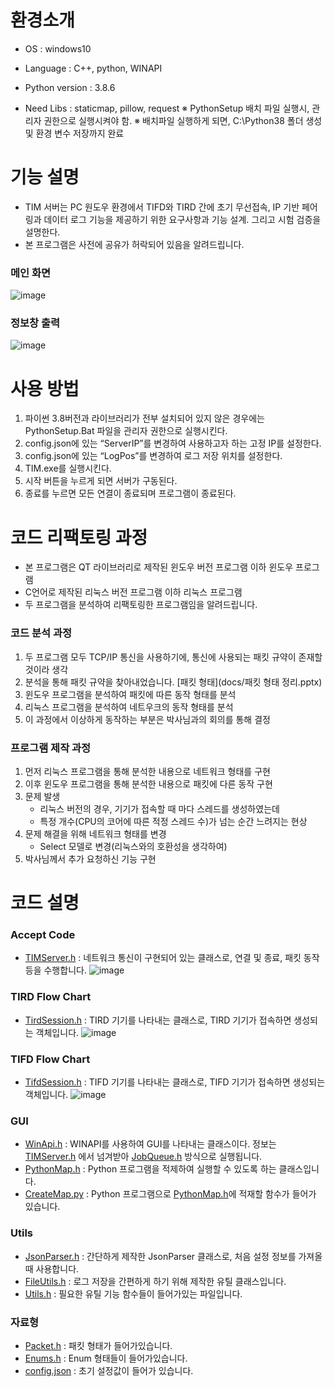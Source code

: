 # 환경소개
- OS : windows10
- Language : C++, python, WINAPI

- Python version : 3.8.6
- Need Libs : staticmap, pillow, request
※ PythonSetup 배치 파일 실행시, 관리자 권한으로 실행시켜야 함.
※ 배치파일 실행하게 되면, C:\Python38 폴더 생성 및 환경 변수 저장까지 완료

# 기능 설명
- TIM 서버는 PC 원도우 환경에서 TIFD와 TIRD 간에 초기 무선접속, IP 기반 페어링과 데이터 로그 기능을 제공하기 위한 요구사항과 기능 설계. 그리고 시험 검증을 설명한다.
- 본 프로그램은 사전에 공유가 허락되어 있음을 알려드립니다.
  
### 메인 화면
![image](docs/Image/Main.PNG)

### 정보창 출력
![image](docs/Image/Information.PNG)

# 사용 방법
1. 파이썬 3.8버전과 라이브러리가 전부 설치되어 있지 않은 경우에는 PythonSetup.Bat 파일을 관리자 권한으로 실행시킨다.
2. config.json에 있는 “ServerIP”를 변경하여 사용하고자 하는 고정 IP를 설정한다.
3. config.json에 있는 “LogPos”를 변경하여 로그 저장 위치를 설정한다.
4. TIM.exe를 실행시킨다.
5. 시작 버튼을 누르게 되면 서버가 구동된다.
7. 종료를 누르면 모든 연결이 종료되며 프로그램이 종료된다.

# 코드 리팩토링 과정
- 본 프로그램은 QT 라이브러리로 제작된 윈도우 버전 프로그램 이하 윈도우 프로그램
- C언어로 제작된 리눅스 버전 프로그램 이하 리눅스 프로그램
- 두 프로그램을 분석하여 리팩토링한 프로그램임을 알려드립니다.

### 코드 분석 과정
1. 두 프로그램 모두 TCP/IP 통신을 사용하기에, 통신에 사용되는 패킷 규약이 존재할 것이라 생각
2. 분석을 통해 패킷 규약을 찾아내었습니다.
[패킷 형태](docs/패킷 형태 정리.pptx)
3. 윈도우 프로그램을 분석하여 패킷에 따른 동작 형태를 분석
4. 리눅스 프로그램을 분석하여 네트우크의 동작 형태를 분석
5. 이 과정에서 이상하게 동작하는 부분은 박사님과의 회의를 통해 결정

### 프로그램 제작 과정
1. 먼저 리눅스 프로그램을 통해 분석한 내용으로 네트워크 형태를 구현
2. 이후 윈도우 프로그램을 통해 분석한 내용으로 패킷에 다른 동작 구현
3. 문제 발생
	- 리눅스 버전의 경우, 기기가 접속할 때 마다 스레드를 생성하였는데
	- 특정 개수(CPU의 코어에 따른 적정 스레드 수)가 넘는 순간 느려지는 현상
4. 문제 해결을 위해 네트워크 형태를 변경
	- Select 모델로 변경(리눅스와의 호환성을 생각하여)
5. 박사님께서 추가 요청하신 기능 구현


# 코드 설명

### Accept Code
- [TIMServer.h](TIM/TIMServer.h) : 네트워크 통신이 구현되어 있는 클래스로, 연결 및 종료, 패킷 동작 등을 수행합니다.
![image](docs/Image/AcceptServerFlow.png)


### TIRD Flow Chart
- [TirdSession.h](TIM/TirdSession.h) : TIRD 기기를 나타내는 클래스로, TIRD 기기가 접속하면 생성되는 객체입니다.
![image](docs/Image/TirdFlow.png)


### TIFD Flow Chart
- [TifdSession.h](TIM/TifdSession.h) : TIFD 기기를 나타내는 클래스로, TIFD 기기가 접속하면 생성되는 객체입니다.
![image](docs/Image/TifdFlow.png)


### GUI
- [WinApi.h](TIM/WinApi.h) : WINAPI를 사용하여 GUI를 나타내는 클래스이다. 정보는 [TIMServer.h](TIM/TIMServer.h) 에서 넘겨받아 [JobQueue.h](TIM/JobQueue.h) 방식으로 실행됩니다.
- [PythonMap.h](TIM/PythonMap.h) : Python 프로그램을 적제하여 실행할 수 있도록 하는 클래스입니다.
- [CreateMap.py](TIM/CreateMap.py) : Python 프로그램으로 [PythonMap.h](TIM/PythonMap.h)에 적재할 함수가 들어가 있습니다.


### Utils
- [JsonParser.h](TIM/JsonParser.h) : 간단하게 제작한 JsonParser 클래스로, 처음 설정 정보를 가져올 때 사용합니다.
- [FileUtils.h](TIM/FileUtils.h) : 로그 저장을 간편하게 하기 위해 제작한 유틸 클래스입니다.
- [Utils.h](TIM/Utils.h) : 필요한 유틸 기능 함수들이 들어가있는 파일입니다.


### 자료형
- [Packet.h](TIM/Packet.h) : 패킷 형태가 들어가있습니다.
- [Enums.h](TIM/Enums.h) : Enum 형태들이 들어가있습니다.
- [config.json](TIM/config.json) : 초기 설정값이 들어가 있습니다.


